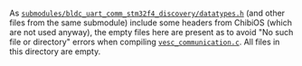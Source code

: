 As [`submodules/bldc_uart_comm_stm32f4_discovery/datatypes.h`](../../../submodules/bldc_uart_comm_stm32f4_discovery/datatypes.h) (and other files from the same submodule) include some headers from ChibiOS (which are not used anyway), the empty files here are present as to avoid "No such file or directory" errors when compiling [`vesc_communication.c`](../../vesc_communication.c). All files in this directory are empty.
